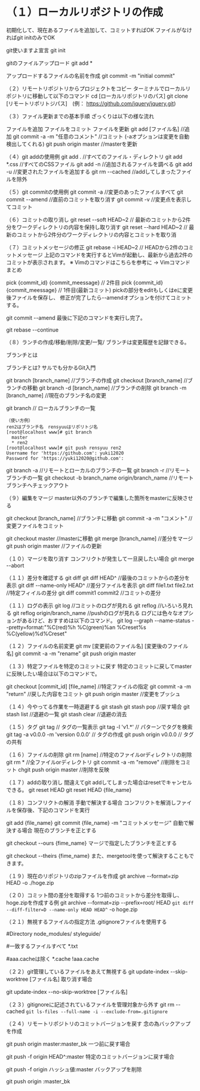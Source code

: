 # （１）ローカルリポジトリの作成
初期化して、現在あるファイルを追加して、コミットすればOK
ファイルがなければgit initのみでOK

git使いますよ宣言
git init

gitのファイルアップロード
git add *

アップロードするファイルの名前を作成
git commit -m "initial commit"


（２）リモートリポジトリからプロジェクトをコピー
ターミナルでローカルリポジトリに移動して以下のコマンド
cd [ローカルリポジトリのパス]
git clone [リモートリポリトジパス]　(例： https://github.com/jquery/jquery.git)


（３）ファイル更新までの基本手順
ざっくりは以下の様な流れ

ファイルを追加
ファイルをコミット
ファイルを更新
git add [ファイル名] //追加
git commit -a -m "任意のコメント"  //コミット (-aオプションは変更を自動検出してくれる)
git push origin master  //masterを更新


（４）git addの使用例
git add . //すべてのファイル・ディレクトリ
git add *.css //すべてのCSSファイル
git add -n //追加されるファイルを調べる
git add -u //変更されたファイルを追加する
git rm --cached //addしてしまったファイルを除外


（５）git commitの使用例
git commit -a //変更のあったファイルすべて
git commit --amend //直前のコミットを取り消す
git commit -v //変更点を表示してコミット


（６）コミットの取り消し
git reset --soft HEAD~2 // 最新のコミットから2件分をワークディレクトリの内容を保持し取り消す
git reset --hard HEAD~2 // 最新のコミットから2件分のワークディレクトリの内容とコミットを取り消


（７）コミットメッセージの修正
git rebase -i HEAD~2 // HEADから2件のコミットメッセージ
上記のコマンドを実行するとVimが起動し、最新から過去2件のコミットが表示されます。
※ Vimのコマンドはこちらを参考に → Vimコマンドまとめ

pick {commit_id} {commit_meessage} // 2件目
pick {commit_id} {commit_meessage} // 1件目(最新コミット)
pickの部分をeditもしくはeに変更後ファイルを保存し、
修正が完了したら--amendオプションを付けてコミットする。

git commit --amend
最後に下記のコマンドを実行し完了。

git rebase --continue


（８）ランチの作成/移動/削除/変更/一覧/
ブランチは変更履歴を記録できる。

ブランチとは

ブランチとは? サルでも分かるGit入門

git branch [branch_name]  //ブランチの作成
git checkout [branch_name]  //ブランチの移動
git branch -d [branch_name]  //ブランチの削除
git branch -m [branch_name]  //現在のブランチ名の変更

git branch // ローカルブランチの一覧
	
	（使い方例）
	ren2はブランチ名　rensyuuはリポリトジ名
	[root@localhost www]# git branch
	  master
	  * ren2
	[root@localhost www]# git push rensyuu ren2
	Username for 'https://github.com': yuki12020
	Password for 'https://yuki12020@github.com':




git branch -a //リモートとローカルのブランチの一覧
git branch -r //リモートブランチの一覧
git checkout -b branch_name origin/branch_name //リモートブランチへチェックアウト



（９）編集をマージ
master以外のブランチで編集した箇所をmasterに反映させる

git checkout [branch_name]  //ブランチに移動
git commit -a -m "コメント"  //変更ファイルをコミット

git checkout master  //masterに移動
git merge [branch_name]  //差分をマージ
git push origin master  //ファイルの更新


（１０）マージを取り消す
コンフリクトが発生して一旦戻したい場合
git merge --abort


（１１）差分を確認する
git diff
git diff HEAD^ //最後のコミットからの差分を表示
git diff --name-only HEAD^ //差分ファイルを表示
git diff file1.txt file2.txt //特定フィイルの差分
git diff commit1 commit2 //コミットの差分


（１１）ログの表示
git log //コミットのログが見れる
git reflog //いろいろ見れる
git reflog origin/branch_name //pushのログが見れる
ログには色々なオプションがあるけど、おすすめは以下のコマンド。
git log --graph --name-status --pretty=format:"%C(red)%h %C(green)%an %Creset%s %C(yellow)%d%Creset"


（１２）ファイルの名前変更
git mv [変更前のファイル名] [変更後のファイル名]
git commit -a -m "rename"
git push origin master


（１３）特定ファイルを特定のコミットに戻す
特定のコミットに戻してmasterに反映したい場合は以下のコマンドで。

git checkout [commit_id] [file_name]  //特定ファイルの指定
git commit -a -m "return" //戻した内容をコミット
git push origin master //変更をプッシュ


（１４）今やってる作業を一時退避する
git stash
git stash pop //戻す場合
git stash list //退避の一覧
git stash clear //退避の消去


（１５）タグ
git tag // タグの一覧表示
git tag -l 'v1.*' // パターンでタグを検索
git tag -a v0.0.0 -m 'version 0.0.0' // タグの作成
git push origin v0.0.0 // タグの共有


（１６）ファイルの削除
git rm [name]  //特定のファイルorディレクトリの削除
git rm *  //全ファイルorディレクトリ
git commit -a -m "remove"  //削除をコミット
chgit push origin master  //削除を反映


（１７）addの取り消し
間違えてgit addしてしまった場合はresetでキャンセルできる。
git reset HEAD 
git reset HEAD {file_name}


（１８）コンフリクトの解消
手動で解決する場合
コンフリクトを解消しファイルを保存後、下記のコマンドを実行

git add {file_name}
git commit {file_name} -m "コミットメッセージ"
自動で解決する場合
現在のブランチを正とする

git checkout --ours {fime_name}
マージで指定したブランチを正とする

git checkout --theirs {fime_name}
また、mergetoolを使って解決することもできます。

（１９）現在のリポジトリのzipファイルを作成
git archive --format=zip HEAD -o ./hoge.zip


（２０）コミット間の差分を取得する
1つ前のコミットから差分を取得し、hoge.zipを作成する例
git archive --format=zip --prefix=root/ HEAD `git diff --diff-filter=D --name-only HEAD HEAD^` -o hoge.zip


（２１）無視するファイルの指定方法
.gitignoreファイルを使用する

#Directory
node_modules/
styleguide/

#一致するファイルすべて
*.txt

#aaa.cacheは除く
*.cache
!aaa.cache


（２２）git管理しているファイルをあえて無視する
git update-index --skip-worktree [ファイル名]
取り消す場合

git update-index --no-skip-worktree [ファイル名]


（２３）gitignoreに記述されているファイルを管理対象から外す
git rm --cached `git ls-files --full-name -i --exclude-from=.gitignore`


（２４）リモートリポジトリのコミットバージョンを戻す
念の為バックアップを作成

git push origin master:master_bk
一つ前に戻す場合

git push -f origin HEAD^:master
特定のコミットバージョンに戻す場合

git push -f origin ハッシュ値:master
バックアップを削除

git push origin :master_bk
